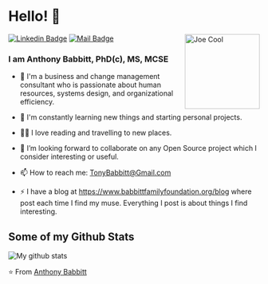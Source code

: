 # Hello! 👋
[![Linkedin Badge](https://img.shields.io/badge/-Anthony%20Babbitt-blue?style=flat-square&logo=Linkedin&logoColor=white&link=https://www.linkedin.com/in/babbittanthony/)](https://www.linkedin.com/in/babbittanthony/)
[![Mail Badge](https://img.shields.io/badge/-TonyBabbitt@Gmail.com-8B89CC?style=flat-square&logo=Protonmail&logoColor=white&link=mailto:tonybabbitt@gmail.com)](mailto:tonybabbitt@gmail.com)
<a href="https://www.BabbittFamilyFoundation.org/"><img alt="Joe Cool" src="https://i.pinimg.com/236x/98/fc/3e/98fc3e30e7739ff32489465f1259161c--streng-snoopy.jpg" align="right" height="150" /></a>

### I am Anthony Babbitt, PhD(c), MS, MCSE

- 🔭 I'm a business and change management consultant who is passionate about human resources, systems design, and organizational efficiency.

- 🌱 I'm constantly learning new things and starting personal projects. 

- 🚴‍♂️ I love reading and travelling to new places.

- 👯 I’m looking forward to collaborate on any Open Source project which I consider interesting or useful.

- 📫 How to reach me: TonyBabbitt@Gmail.com

- ⚡ I have a blog at https://www.babbittfamilyfoundation.org/blog where post each time I find my muse. Everything I post is about things I find interesting.

## Some of my Github Stats
![My github stats](https://github-readme-stats.vercel.app/api?username=abbabbitttt&show_icons=true)

⭐️ From [Anthony Babbitt](https://github.com/abbabbitttt)
